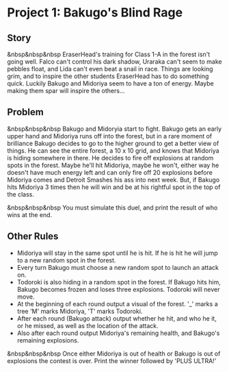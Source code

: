 # Project 1: Bakugo's Blind Rage #

## Story ##
&nbsp&nbsp&nbsp EraserHead's training for Class 1-A in the forest isn't going well.
Falco can't control his dark shadow, Uraraka can't seem to make pebbles float, and Lida can't even beat a snail in race.
Things are looking grim, and to inspire the other students EraserHead has to do something quick.
Luckily Bakugo and Midoriya seem to have a ton of energy. Maybe making them spar will inspire the others...

## Problem ##
&nbsp&nbsp&nbsp Bakugo and Midoryia start to fight.
Bakugo gets an early upper hand and Midoriya runs off into the forest, but in a rare moment of brilliance Bakugo decides to go to the higher ground to get a better view of things.
He can see the entire forest, a 10 x 10 grid, and knows that Midoriya is hiding somewhere in there.
He decides to fire off explosions at random spots in the forest.
Maybe he'll hit Midoriya, maybe he won't, either way he doesn't have much energy left and can only fire off 20 explosions before Midoriya comes and Detroit Smashes his ass into next week.
But, if Bakugo hits Midoriya 3 times then he will win and be at his rightful spot in the top of the class.

&nbsp&nbsp&nbsp You must simulate this duel, and print the result of who wins at the end.

## Other Rules ##
- Midoriya will stay in the same spot until he is hit. 
If he is hit he will jump to a new random spot in the forest.
- Every turn Bakugo must choose a new random spot to launch an attack on.
- Todoroki is also hiding in a random spot in the forest. If Bakugo hits him, Bakugo becomes frozen and loses three explosions. Todoroki will never move.
- At the beginning of each round output a visual of the forest. '_' marks a tree 'M' marks Midoriya, 'T' marks Todoroki.
- After each round (Bakugo attack) output whether he hit, and who he it, or he missed, as well as the location of the attack.
- Also after each round output Midoriya's remaining health, and Bakugo's remaining explosions.

&nbsp&nbsp&nbsp Once either Midoriya is out of health or Bakugo is out of explosions the contest is over. Print the winner followed by 'PLUS ULTRA!'
